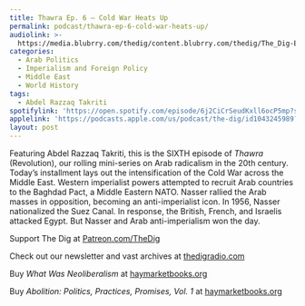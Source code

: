```yaml
---
title: Thawra Ep. 6 – Cold War Heats Up
permalink: podcast/thawra-ep-6-cold-war-heats-up/
audiolink: >-
  https://media.blubrry.com/thedig/content.blubrry.com/thedig/The_Dig-EP_440-Takriti.mp3
categories:
  - Arab Politics
  - Imperialism and Foreign Policy
  - Middle East
  - World History
tags:
  - Abdel Razzaq Takriti
spotifylink: 'https://open.spotify.com/episode/6j2CiCrSeudKxll6ocP5mp?si=53515850dc66403b'
applelink: 'https://podcasts.apple.com/us/podcast/the-dig/id1043245989?i=1000651191484'
layout: post
---
```


Featuring Abdel Razzaq Takriti, this is the SIXTH episode of *Thawra* (Revolution), our rolling mini-series on Arab radicalism in the 20th century. Today’s installment lays out the intensification of the Cold War across the Middle East. Western imperialist powers attempted to recruit Arab countries to the Baghdad Pact, a Middle Eastern NATO. Nasser rallied the Arab masses in opposition, becoming an anti-imperialist icon. In 1956, Nasser nationalized the Suez Canal. In response, the British, French, and Israelis attacked Egypt. But Nasser and Arab anti-imperialism won the day.

Support The Dig at [Patreon.com/TheDig](http://patreon.com/TheDig)

Check out our newsletter and vast archives at [thedigradio.com](http://thedigradio.com)

Buy *What Was Neoliberalism* at [haymarketbooks.org](http://haymarketbooks.org)

Buy *Abolition: Politics, Practices, Promises, Vol. 1* at [haymarketbooks.org](http://haymarketbooks.org)
